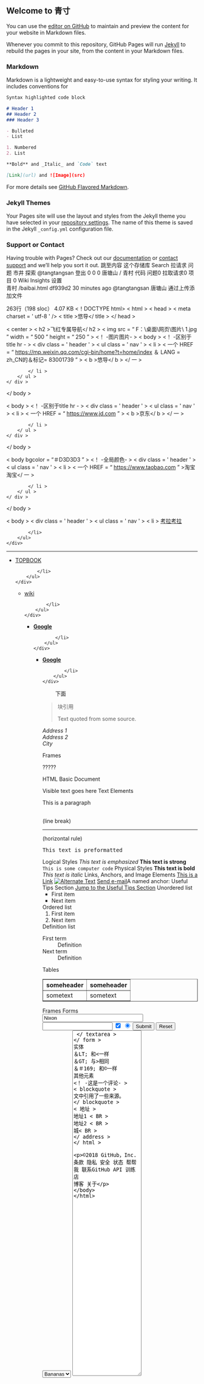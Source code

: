 ## Welcome to 青寸

You can use the [editor on GitHub](https://github.com/tangtangsan/qingcun/edit/master/index.md) to maintain and preview the content for your website in Markdown files.

Whenever you commit to this repository, GitHub Pages will run [Jekyll](https://jekyllrb.com/) to rebuild the pages in your site, from the content in your Markdown files.

### Markdown

Markdown is a lightweight and easy-to-use syntax for styling your writing. It includes conventions for

```markdown
Syntax highlighted code block

# Header 1
## Header 2
### Header 3

- Bulleted
- List

1. Numbered
2. List

**Bold** and _Italic_ and `Code` text

[Link](url) and ![Image](src)
```

For more details see [GitHub Flavored Markdown](https://guides.github.com/features/mastering-markdown/).

### Jekyll Themes

Your Pages site will use the layout and styles from the Jekyll theme you have selected in your [repository settings](https://github.com/tangtangsan/qingcun/settings). The name of this theme is saved in the Jekyll `_config.yml` configuration file.

### Support or Contact

Having trouble with Pages? Check out our [documentation](https://help.github.com/categories/github-pages-basics/) or [contact support](https://github.com/contact) and we’ll help you sort it out.
跳至内容
这个存储库
Search
拉请求
问题
市井
探索
 @tangtangsan
 登出
0
0 0 唐塘山 / 青村
 代码 问题0 拉取请求0 项目 0 Wiki Insights 设置   
青村 /baibai.html
df939d2  30 minutes ago
@tangtangsan 唐塘山 通过上传添加文件
     
263行（198 sloc）  4.07 KB
<！DOCTYPE html>
< html >
< head >
	< meta  charset = ' utf-8 ' />
	< title >悠导</ title >
</ head >

< center > < h2 >飞红专属导航</ h2 >
< img  src = “ F：\桌面\网页\图片\ 1.jpg ”  width = “ 500 ”  height = “ 250 ” > <！ -图片图片- >
< body > <！ -区别于title hr - >
	< div  class = ' header ' >
		< ul  class = ' nav ' >
			< li >
				< 一个 HREF = “ https://mp.weixin.qq.com/cgi-bin/home?t=home/index ＆ LANG = zh_CN的＆标记= 83001739 ” > < b >悠导</ b > </ 一 >

			</ li >
		</ ul >
	</ div >
</ body >


< body > <！ -区别于title hr - >
	< div  class = ' header ' >
		< ul  class = ' nav ' >
			< li >
				< 一个 HREF = “ https://www.jd.com ” > < b >京东</ b > </ 一 >

			</ li >
		</ ul >
	</ div >
</ body >

< body  bgcolor = “＃D3D3D3 ” > <！ -全局颜色- >
	< div  class = ' header ' >
		< ul  class = ' nav ' >
			< li >
				< 一个 HREF = “ https://www.taobao.com ” >淘宝淘宝</ 一 >

			</ li >
		</ ul >
	</ div >
</ body >

< body >
	< div  class = ' header ' >
		< ul  class = ' nav ' >
			< li >
				<a href="https://www.kaola.com">考拉考拉</a>

			</li>
		</ul>
	</div>
</body>

<hr />  <!--分割线hr-->
<p>     <!--段落-->
<body>
	<div class='header'> 
		<ul class='nav'> 
			<li>
				<a href="http://topbook.cc">TOPBOOK</a>

			</li>
		</ul>
	</div>
</body>
</p>

<body>
	<div class='header'> 
		<ul class='nav'> 
			<li>
				<a href="https://www.wikipedia.org/">wiki</a>

			</li>
		</ul>
	</div>
</body>
</p>
<body >
	<div class='header'> 
		<ul class='nav'> 
			<li color="#D3D3D3">
				<a href="https://www.google.com"><b>Google</b></a>

			</li>
		</ul>
	</div>
</body>
</p>
</p>
<body >
	<div class='header'> 
		<ul class='nav'> 
			<li color="#D3D3D3">
				<a href="https://www.google.com"><b>Google</b></a>

			</li>
		</ul>
	</div>
</body>
</p>





















<pre>
	下面<!--预留格式-->
</pre>
























<!-- This is a comment -->
<blockquote> <p>块引用</p>
Text quoted from some source.
</blockquote>
<address>
Address 1<br>
Address 2<br>
City<br>
</address>

Frames
<frameset cols="15%,75%">
  <frame src="page1.htm">
  <frame src="page2.htm">
</frameset>?????


HTML Basic Document
<html>
<head>
<title>Document name goes here</title>
</head>
<body>
Visible text goes here
</body>
</html>
Text Elements
<p>This is a paragraph</p>
<br> (line break)
<hr> (horizontal rule)
<pre>This text is preformatted</pre>
Logical Styles
<em>This text is emphasized</em>
<strong>This text is strong</strong>
<code>This is some computer code</code>
Physical Styles
<b>This text is bold</b>
<i>This text is italic</i>
Links, Anchors, and Image Elements
<a href="http://www.example.com/">This is a Link</a>
<a href="http://www.example.com/"><img src="URL"
alt="Alternate Text"></a>
<a href="mailto:webmaster@example.com">Send e-mail</a>A named anchor:
<a name="tips">Useful Tips Section</a>
<a href="#tips">Jump to the Useful Tips Section</a>
Unordered list
<ul>
<li>First item</li>
<li>Next item</li>
</ul>
Ordered list
<ol>
<li>First item</li>
<li>Next item</li>
</ol>
Definition list
<dl>
<dt>First term</dt>
<dd>Definition</dd>
<dt>Next term</dt>
<dd>Definition</dd>
</dl>
Tables
<table border="1">
<tr>
  <th>someheader</th>
  <th>someheader</th>
</tr>
<tr>
  <td>sometext</td>
  <td>sometext</td>
</tr>
</table>
Frames
<frameset cols="25%,75%">
  <frame src="page1.htm">
  <frame src="page2.htm">
</frameset>
Forms
<form action="http://www.example.com/test.asp" method="post/get">
<input type="text" name="lastname"
value="Nixon" size="30" maxlength="50">
<input type="password">
<input type="checkbox" checked="checked">
<input type="radio" checked="checked">
<input type="submit">
<input type="reset">
<input type="hidden">
<select>
<option>Apples
<option selected>Bananas
<option>Cherries
</select>
<textarea name="Comment" rows="60"
cols = “ 20 ” > </ textarea >
</ form >
实体
＆LT; 和<一样
＆GT; 与>相同
＆＃169; 和©一样
其他元素
<！ -这是一个评论- >
< blockquote >
文中引用了一些来源。
</ blockquote >
< 地址 >
地址1 < BR >
地址2 < BR >
城< BR >
</ address >
</ html >

©2018 GitHub，Inc.
条款
隐私
安全
状态
帮帮我
联系GitHub
API
训练
店
博客
关于

